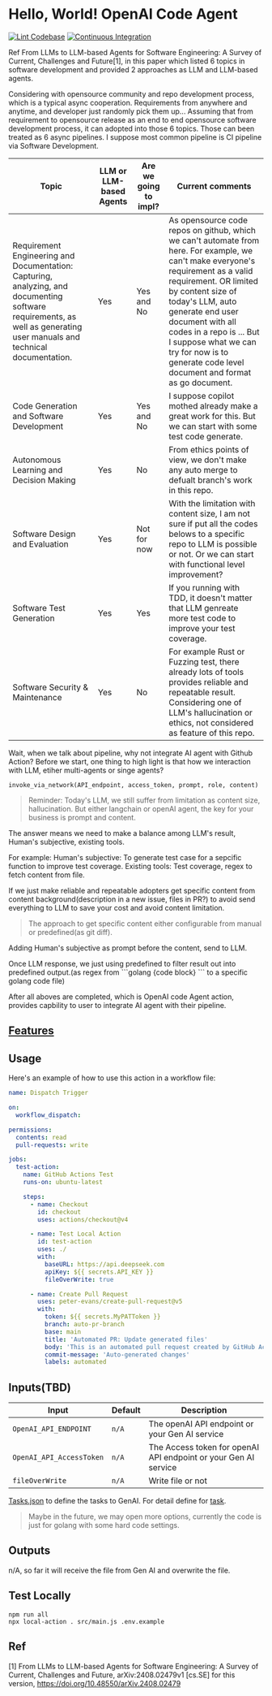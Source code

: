 # Hello, World! OpenAI Code Agent

[![Lint Codebase](https://github.com/SamYuan1990/OpenAI_CodeAgent/actions/workflows/linter.yml/badge.svg)](https://github.com/SamYuan1990/OpenAI_CodeAgent/actions/workflows/linter.yml)
[![Continuous Integration](https://github.com/SamYuan1990/OpenAI_CodeAgent/actions/workflows/ci.yml/badge.svg)](https://github.com/SamYuan1990/OpenAI_CodeAgent/actions/workflows/ci.yml)

Ref From LLMs to LLM-based Agents for Software Engineering: A Survey of Current,
Challenges and Future[1], in this paper which listed 6 topics in software
development and provided 2 approaches as LLM and LLM-based agents.

Considering with opensource community and repo development process, which is a
typical async cooperation. Requirements from anywhere and anytime, and developer
just randomly pick them up... Assuming that from requirement to opensource
release as an end to end opensource software development process, it can adopted
into those 6 topics. Those can been treated as 6 async pipelines. I suppose most
common pipeline is CI pipeline via Software Development.

| Topic                                                                                                                                                                   | LLM or LLM-based Agents | Are we going to impl? | Current comments                                                                                                                                                                                                                                                                                                                                                |
| ----------------------------------------------------------------------------------------------------------------------------------------------------------------------- | ----------------------- | --------------------- | --------------------------------------------------------------------------------------------------------------------------------------------------------------------------------------------------------------------------------------------------------------------------------------------------------------------------------------------------------------- |
| Requirement Engineering and Documentation: Capturing, analyzing, and documenting software requirements, as well as generating user manuals and technical documentation. | Yes                     | Yes and No            | As opensource code repos on github, which we can't automate from here. For example, we can't make everyone's requirement as a valid requirement. OR limited by content size of today's LLM, auto generate end user document with all codes in a repo is ... But I suppose what we can try for now is to generate code level document and format as go document. |
| Code Generation and Software Development                                                                                                                                | Yes                     | Yes and No            | I suppose copilot mothed already make a great work for this. But we can start with some test code generate.                                                                                                                                                                                                                                                     |
| Autonomous Learning and Decision Making                                                                                                                                 | Yes                     | No                    | From ethics points of view, we don't make any auto merge to defualt branch's work in this repo.                                                                                                                                                                                                                                                                 |
| Software Design and Evaluation                                                                                                                                          | Yes                     | Not for now           | With the limitation with content size, I am not sure if put all the codes belows to a specific repo to LLM is possible or not. Or we can start with functional level improvement?                                                                                                                                                                               |
| Software Test Generation                                                                                                                                                | Yes                     | Yes                   | If you running with TDD, it doesn't matter that LLM genreate more test code to improve your test coverage.                                                                                                                                                                                                                                                      |
| Software Security & Maintenance                                                                                                                                         | Yes                     | No                    | For example Rust or Fuzzing test, there already lots of tools provides reliable and repeatable result. Considering one of LLM's hallucination or ethics, not considered as feature of this repo.                                                                                                                                                                |

Wait, when we talk about pipeline, why not integrate AI agent with Github
Action? Before we start, one thing to high light is that how we interaction with
LLM, etiher multi-agents or singe agents?

```
invoke_via_network(API_endpoint, access_token, prompt, role, content)
```

> Reminder: Today's LLM, we still suffer from limitation as content size,
> hallucination. But either langchain or openAI agent, the key for your business
> is prompt and content.

The answer means we need to make a balance among LLM's result, Human's
subjective, existing tools.

For example: Human's subjective: To generate test case for a sepcific function
to improve test coverage. Existing tools: Test coverage, regex to fetch content
from file.

If we just make reliable and repeatable adopters get specific content from
content background(description in a new issue, files in PR?) to avoid send
everything to LLM to save your cost and avoid content limitation.

> The approach to get specific content either configurable from manual or
> predefined(as git diff).

Adding Human's subjective as prompt before the content, send to LLM.

Once LLM response, we just using predefined to filter result out into predefined
output.(as regex from \```golang {code block} ``` to a specific golang code
file)

After all aboves are completed, which is OpenAI code Agent action, provides
capbility to user to integrate AI agent with their pipeline.

## [Features](./features.md)

## Usage

Here's an example of how to use this action in a workflow file:

```yaml
name: Dispatch Trigger

on:
  workflow_dispatch:

permissions:
  contents: read
  pull-requests: write

jobs:
  test-action:
    name: GitHub Actions Test
    runs-on: ubuntu-latest

    steps:
      - name: Checkout
        id: checkout
        uses: actions/checkout@v4

      - name: Test Local Action
        id: test-action
        uses: ./
        with:
          baseURL: https://api.deepseek.com
          apiKey: ${{ secrets.API_KEY }}
          fileOverWrite: true

      - name: Create Pull Request
        uses: peter-evans/create-pull-request@v5
        with:
          token: ${{ secrets.MyPATToken }}
          branch: auto-pr-branch
          base: main
          title: 'Automated PR: Update generated files'
          body: 'This is an automated pull request created by GitHub Actions.'
          commit-message: 'Auto-generated changes'
          labels: automated
```

## Inputs(TBD)

| Input                    | Default | Description                                                     |
| ------------------------ | ------- | --------------------------------------------------------------- |
| `OpenAI_API_ENDPOINT`    | `n/A`   | The openAI API endpoint or your Gen AI service                  |
| `OpenAI_API_AccessToken` | `n/A`   | The Access token for openAI API endpoint or your Gen AI service |
| `fileOverWrite`          | `n/A`   | Write file or not                                               |

[Tasks.json](./Tasks.json) to define the tasks to GenAI. For detail define for
[task](./features.md#define-a-pipeline-like-process-flow).

> Maybe in the future, we may open more options, currently the code is just for
> golang with some hard code settings.

## Outputs

n/A, so far it will receive the file from Gen AI and overwrite the file.

## Test Locally

```
npm run all
npx local-action . src/main.js .env.example
```

## Ref

[1] From LLMs to LLM-based Agents for Software Engineering: A Survey of Current,
Challenges and Future, arXiv:2408.02479v1 [cs.SE] for this version,
https://doi.org/10.48550/arXiv.2408.02479
